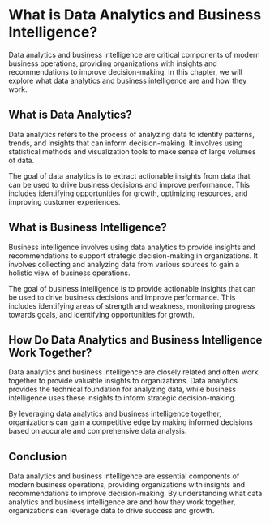 What is Data Analytics and Business Intelligence?
====================================================================================================================

Data analytics and business intelligence are critical components of modern business operations, providing organizations with insights and recommendations to improve decision-making. In this chapter, we will explore what data analytics and business intelligence are and how they work.

What is Data Analytics?
-----------------------

Data analytics refers to the process of analyzing data to identify patterns, trends, and insights that can inform decision-making. It involves using statistical methods and visualization tools to make sense of large volumes of data.

The goal of data analytics is to extract actionable insights from data that can be used to drive business decisions and improve performance. This includes identifying opportunities for growth, optimizing resources, and improving customer experiences.

What is Business Intelligence?
------------------------------

Business intelligence involves using data analytics to provide insights and recommendations to support strategic decision-making in organizations. It involves collecting and analyzing data from various sources to gain a holistic view of business operations.

The goal of business intelligence is to provide actionable insights that can be used to drive business decisions and improve performance. This includes identifying areas of strength and weakness, monitoring progress towards goals, and identifying opportunities for growth.

How Do Data Analytics and Business Intelligence Work Together?
--------------------------------------------------------------

Data analytics and business intelligence are closely related and often work together to provide valuable insights to organizations. Data analytics provides the technical foundation for analyzing data, while business intelligence uses these insights to inform strategic decision-making.

By leveraging data analytics and business intelligence together, organizations can gain a competitive edge by making informed decisions based on accurate and comprehensive data analysis.

Conclusion
----------

Data analytics and business intelligence are essential components of modern business operations, providing organizations with insights and recommendations to improve decision-making. By understanding what data analytics and business intelligence are and how they work together, organizations can leverage data to drive success and growth.
